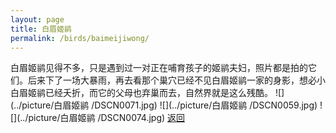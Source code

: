 ```yaml
---
layout: page
title: 白眉姬鹟	
permalink: /birds/baimeijiwong/
---
```

白眉姬鹟见得不多，只是遇到过一对正在哺育孩子的姬鹟夫妇，照片都是拍的它们。后来下了一场大暴雨，再去看那个巢穴已经不见白眉姬鹟一家的身影，想必小白眉姬鹟已经夭折，而它的父母也弃巢而去，自然界就是这么残酷。
![](../picture/白眉姬鹟	/DSCN0071.jpg)
![](../picture/白眉姬鹟	/DSCN0059.jpg)
![](../picture/白眉姬鹟	/DSCN0074.jpg)
[返回](../../)
